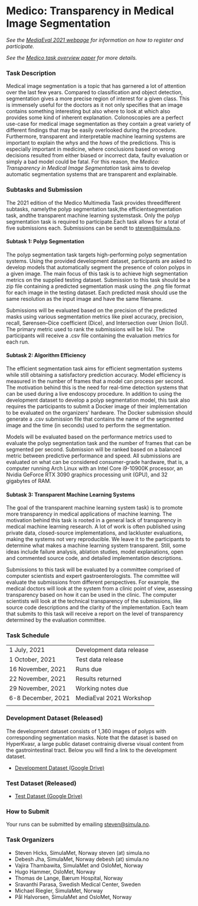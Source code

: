 # Medico: Transparency in Medical Image Segmentation

*See the [MediaEval 2021 webpage](https://multimediaeval.github.io/editions/2021/) for information on how to register and participate.*

*See the [Medico task overview paper]() for more details.*

### Task Description
Medical image segmentation is a topic that has garnered a lot of attention over the last few years. Compared to classification and object detection, segmentation gives a more precise region of interest for a given class. This is immensely useful for the doctors as it not only specifies that an image contains something interesting but also where to look at which also provides some kind of inherent explanation. Colonoscopies are a perfect use-case for medical image segmentation as they contain a great variety of different findings that may be easily overlooked during the procedure. Furthermore, transparent and interpretable machine learning systems are important to explain the *whys* and the *hows* of the predictions. This is especially important in medicine, where conclusions based on wrong decisions resulted from either biased or incorrect data, faulty evaluation or simply a bad model could be fatal. For this reason, the *Medico: Transparency in Medical Image Segmentation* task aims to develop automatic segmentation systems that are transparent and explainable.

### Subtasks and Submission
The 2021 edition of the Medico Multimedia Task provides threedifferent subtasks, namelythe polyp segmentation task,the efficientsegmentation task, andthe transparent machine learning systemstask. Only the polyp segmentation task is required to participate.Each task allows for a total of five submissions each. Submissions can be sendt to steven@simula.no.

#### Subtask 1: Polyp Segmentation
The polyp segmentation task targets high-performing polyp segmentation systems. Using the provided development dataset, participants are asked to develop models that automatically segment the presence of colon polyps in a given image. The main focus of this task is to achieve high segmentation metrics on the supplied testing dataset. Submission to this task should be a zip file containing a predicted segmentation mask using the .png file format for each image in the testing dataset. Each predicted mask should use the same resolution as the input image and have the same filename.

Submissions will be evaluated based on the precision of the predicted masks using various segmentation metrics like pixel accuracy, precision, recall, Sørensen–Dice coefficient (Dice), and Intersection over Union (IoU). The primary metric used to rank the submissions will be IoU. The participants will receive a .csv file containing the evaluation metrics for each run.

#### Subtask 2: Algorithm Efficiency
The efficient segmentation task aims for efficient segmentation systems while still obtaining a satisfactory prediction accuracy. Model efficiency is measured in the number of frames that a model can process per second. The motivation behind this is the need for real-time detection systems that can be used during a live endoscopy procedure. In addition to using the development dataset to develop a polyp segmentation model, this task also requires the participants to submit a Docker image of their implementation to be evaluated on the organizers' hardware. The Docker submission should generate a .csv submission file that contains the name of the segmented image and the time (in seconds) used to perform the segmentation.

Models will be evaluated based on the performance metrics used to evaluate the polyp segmentation task and the number of frames that can be segmented per second. Submission will be ranked based on a balanced metric between predictive performance and speed. All submissions are evaluated on what can be considered consumer-grade hardware, that is, a computer running Arch Linux with an Intel Core i9-10900K processor, an Nvidia GeForce RTX 3090 graphics processing unit (GPU), and 32 gigabytes of RAM.

#### Subtask 3: Transparent Machine Learning Systems
The goal of the transparent machine learning system task} is to promote more transparency in medical applications of machine learning. The motivation behind this task is rooted in a general lack of transparency in medical machine learning research. A lot of work is often published using private data, closed-source implementations, and lackluster evaluations, making the systems not very reproducible. We leave it to the participants to determine what makes a machine learning system transparent. Still, some ideas include failure analysis, ablation studies, model explanations, open and commented source code, and detailed implementation descriptions.

Submissions to this task will be evaluated by a committee comprised of computer scientists and expert gastroenterologists. The committee will evaluate the submissions from different perspectives. For example, the medical doctors will look at the system from a clinic point of view, assessing transparency based on how it can be used in the clinic. The computer scientists will look at the technical transparency of the submissions, like source code descriptions and the clarity of the implementation. Each team that submits to this task will receive a report on the level of transparency determined by the evaluation committee. 

### Task Schedule

| | | 
| :---  | :---  |
| 1 July, 2021 | Development data release | 
| 1 October, 2021 | Test data release | 
| 16 November, 2021 | Runs due | 
| 22 November, 2021 | Results returned | 
| 29 November, 2021 | Working notes due |
| 6-8 December, 2021 | MediaEval 2021 Workshop |
| | | 

### Development Dataset (Released)
The development dataset consists of 1,360 images of polyps with corresponding segmentation masks. Note that the dataset is based on HyperKvasr, a large public dataset contrainig diverse visual content from the gastrointestinal tract. Below you will find a link to the development dataset.

* [Development Dataset (Google Drive)](https://drive.google.com/drive/folders/16MdULl8bNX3wp0OzjU33BV6EJ_YScyGd?usp=sharing)

### Test Dataset (Released)

* [Test Dataset (Google Drive)](https://drive.google.com/drive/folders/1FYxfQ89hMahqAQQjVzaeBSX1o2TL8b2B?usp=sharing)

### How to Submit
Your runs can be submitted by emailing steven@simula.no.

### Task Organizers
* Steven Hicks, SimulaMet, Norway steven (at) simula.no
* Debesh Jha, SimulaMet, Norway  debesh (at) simula.no
* Vajira Thambawita, SimulaMet and OsloMet, Norway 
* Hugo Hammer, OsloMet, Norway 
* Thomas de Lange, Bærum Hospital, Norway
* Sravanthi Parasa, Swedish Medical Center, Sweden
* Michael Riegler, SimulaMet, Norway  
* Pål Halvorsen, SimulaMet and OsloMet, Norway 

